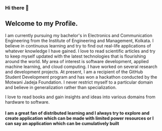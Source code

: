 ### Hi there 👋

<!--
**Cenrax/Cenrax** is a ✨ _special_ ✨ repository because its `README.md` (this file) appears on your GitHub profile.
Here are some ideas to get you started:

## Welcome to my Profile

- 🔭 I’m currently working on ...
- 🌱 I’m currently learning ...
- 👯 I’m looking to collaborate on ...
- 🤔 I’m looking for help with ...
- 💬 Ask me about ...
- 📫 How to reach me: ...
- 😄 Pronouns: ...
- ⚡ Fun fact: ...
-->


## Welcome to my Profile.

I am currently pursuing my bachelor's in Electronics and Communication Engineering from the Institute of Engineering and Management, Kolkata. I believe in continuous learning and try to find out real-life applications of whatever knowledge I have gained. I love to read scientific articles and try to keep myself updated with the latest technologies that is flourishing around the world. My area of interest is software development, applied machine learning, and cloud computing.
I have worked on several research and development projects. At present, I am a recipient of the GitHub Student Development program and has won a hackathon conducted by the Motwani Jadeja Foundation. I never restrict myself to a particular domain and believe in generalization rather than specialization.

I love to read books and gain insights and ideas into various domains from hardware to software. 



#### I am a great fan of distributed learning and I always try to explore and create application which can be made with limited power resources or I can say an application which can be cumulatively built
